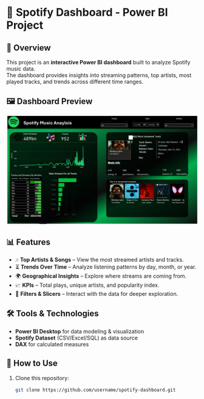 # 🎵 Spotify Dashboard - Power BI Project

## 📌 Overview
This project is an **interactive Power BI dashboard** built to analyze Spotify music data.  
The dashboard provides insights into streaming patterns, top artists, most played tracks, and trends across different time ranges.

## 🖼️ Dashboard Preview
![Spotify Dashboard](Images/dashboard_preview.png)

## 📊 Features
- 🎶 **Top Artists & Songs** – View the most streamed artists and tracks.  
- ⏳ **Trends Over Time** – Analyze listening patterns by day, month, or year.  
- 🌍 **Geographical Insights** – Explore where streams are coming from.  
- 📈 **KPIs** – Total plays, unique artists, and popularity index.  
- 🔎 **Filters & Slicers** – Interact with the data for deeper exploration.  

## 🛠️ Tools & Technologies
- **Power BI Desktop** for data modeling & visualization  
- **Spotify Dataset** (CSV/Excel/SQL) as data source  
- **DAX** for calculated measures  

## 🚀 How to Use
1. Clone this repository:
   ```bash
   git clone https://github.com/username/spotify-dashboard.git
